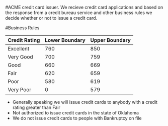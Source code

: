 #ACME credit card issuer.  We recieve credit card applications and based on the response from a credit bureau service and other business rules we decide whether or not to issue a credit card.

#Business Rules

|Credit Rating|Lower Boundary|Upper Boundary|
|-------------|--------------|--------------|
|Excellent|760|850|
|Very Good|700|759|
|Good|660|669|
|Fair|620|659|
|Poor|580|619|
|Very Poor|0|579|

- Generally speaking we will issue credit cards to anybody with a credit rating greater than Fair
- Not authorized to issue credit cards in the state of Oklahoma
- We do not issue credit cards to people with Bankruptcy on file
